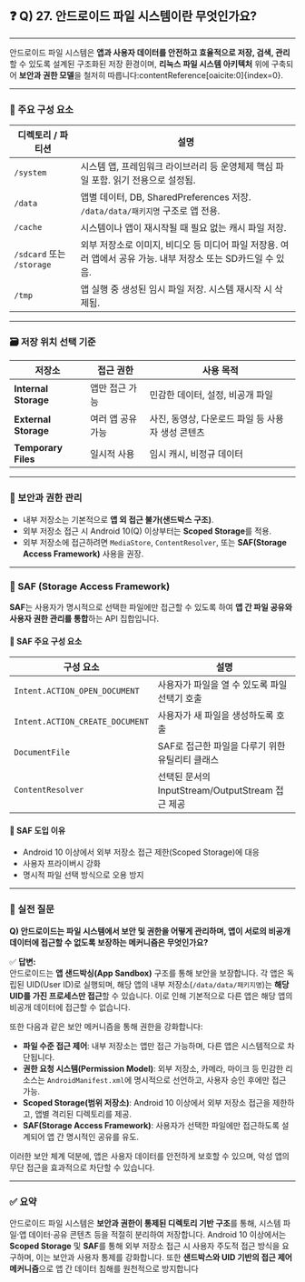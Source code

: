 ## ❓ Q) 27. 안드로이드 파일 시스템이란 무엇인가요?

---

안드로이드 파일 시스템은 **앱과 사용자 데이터를 안전하고 효율적으로 저장, 검색, 관리**할 수 있도록 설계된 구조화된 저장 환경이며, **리눅스 파일 시스템 아키텍처** 위에 구축되어 **보안과 권한 모델**을 철저히 따릅니다:contentReference[oaicite:0]{index=0}.

---

### 📂 주요 구성 요소

| 디렉토리 / 파티션 | 설명 |
|------------------|------|
| `/system`        | 시스템 앱, 프레임워크 라이브러리 등 운영체제 핵심 파일 포함. 읽기 전용으로 설정됨. |
| `/data`          | 앱별 데이터, DB, SharedPreferences 저장. `/data/data/패키지명` 구조로 앱 전용. |
| `/cache`         | 시스템이나 앱이 재시작될 때 필요 없는 캐시 파일 저장. |
| `/sdcard` 또는 `/storage` | 외부 저장소로 이미지, 비디오 등 미디어 파일 저장용. 여러 앱에서 공유 가능. 내부 저장소 또는 SD카드일 수 있음. |
| `/tmp`           | 앱 실행 중 생성된 임시 파일 저장. 시스템 재시작 시 삭제됨. |

---

### 🗃️ 저장 위치 선택 기준

| 저장소 | 접근 권한 | 사용 목적 |
|--------|------------|-----------|
| **Internal Storage** | 앱만 접근 가능 | 민감한 데이터, 설정, 비공개 파일 |
| **External Storage** | 여러 앱 공유 가능 | 사진, 동영상, 다운로드 파일 등 사용자 생성 콘텐츠 |
| **Temporary Files** | 일시적 사용 | 임시 캐시, 비정규 데이터 |

---

### 🔐 보안과 권한 관리

- 내부 저장소는 기본적으로 **앱 외 접근 불가(샌드박스 구조)**.
- 외부 저장소 접근 시 Android 10(Q) 이상부터는 **Scoped Storage**를 적용.
- 외부 저장소에 접근하려면 `MediaStore`, `ContentResolver`, 또는 **SAF(Storage Access Framework)** 사용을 권장.

---

### 📑 SAF (Storage Access Framework)

**SAF**는 사용자가 명시적으로 선택한 파일에만 접근할 수 있도록 하여 **앱 간 파일 공유와 사용자 권한 관리를 통합**하는 API 집합입니다.

#### 🔹 SAF 주요 구성 요소

| 구성 요소 | 설명 |
|-----------|------|
| `Intent.ACTION_OPEN_DOCUMENT` | 사용자가 파일을 열 수 있도록 파일 선택기 호출 |
| `Intent.ACTION_CREATE_DOCUMENT` | 사용자가 새 파일을 생성하도록 호출 |
| `DocumentFile` | SAF로 접근한 파일을 다루기 위한 유틸리티 클래스 |
| `ContentResolver` | 선택된 문서의 InputStream/OutputStream 접근 제공 |

#### 🔹 SAF 도입 이유

- Android 10 이상에서 외부 저장소 접근 제한(Scoped Storage)에 대응
- 사용자 프라이버시 강화
- 명시적 파일 선택 방식으로 오용 방지

---

### 🧩 실전 질문  
**Q) 안드로이드는 파일 시스템에서 보안 및 권한을 어떻게 관리하며, 앱이 서로의 비공개 데이터에 접근할 수 없도록 보장하는 메커니즘은 무엇인가요?**

✅ **답변:**  
안드로이드는 **앱 샌드박싱(App Sandbox)** 구조를 통해 보안을 보장합니다. 각 앱은 독립된 UID(User ID)로 실행되며, 해당 앱의 내부 저장소(`/data/data/패키지명`)는 **해당 UID를 가진 프로세스만 접근**할 수 있습니다. 이로 인해 기본적으로 다른 앱은 해당 앱의 비공개 데이터에 접근할 수 없습니다.

또한 다음과 같은 보안 메커니즘을 통해 권한을 강화합니다:

- **파일 수준 접근 제어**: 내부 저장소는 앱만 접근 가능하며, 다른 앱은 시스템적으로 차단됩니다.
- **권한 요청 시스템(Permission Model)**: 외부 저장소, 카메라, 마이크 등 민감한 리소스는 `AndroidManifest.xml`에 명시적으로 선언하고, 사용자 승인 후에만 접근 가능.
- **Scoped Storage(범위 저장소)**: Android 10 이상에서 외부 저장소 접근을 제한하고, 앱별 격리된 디렉토리를 제공.
- **SAF(Storage Access Framework)**: 사용자가 선택한 파일에만 접근하도록 설계되어 앱 간 명시적인 공유를 유도.

이러한 보안 체계 덕분에, 앱은 사용자 데이터를 안전하게 보호할 수 있으며, 악성 앱의 무단 접근을 효과적으로 차단할 수 있습니다.

---

### ✅ 요약

안드로이드 파일 시스템은 **보안과 권한이 통제된 디렉토리 기반 구조**를 통해, 시스템 파일·앱 데이터·공유 콘텐츠 등을 적절히 분리하여 저장합니다. Android 10 이상에서는 **Scoped Storage** 및 **SAF**를 통해 외부 저장소 접근 시 사용자 주도적 접근 방식을 요구하며, 이는 보안과 사용자 통제를 강화합니다. 또한 **샌드박스와 UID 기반의 접근 제어 메커니즘**으로 앱 간 데이터 침해를 원천적으로 방지합니다
